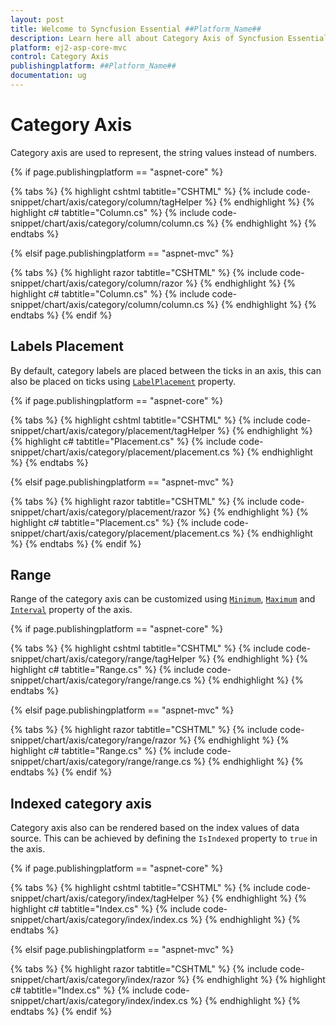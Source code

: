 ```yaml
---
layout: post
title: Welcome to Syncfusion Essential ##Platform_Name##
description: Learn here all about Category Axis of Syncfusion Essential ##Platform_Name## widgets based on HTML5 and jQuery.
platform: ej2-asp-core-mvc
control: Category Axis
publishingplatform: ##Platform_Name##
documentation: ug
---
```



# Category Axis

<!-- markdownlint-disable MD036 -->

Category axis are used to represent, the string values instead of numbers.

{% if page.publishingplatform == "aspnet-core" %}

{% tabs %}
{% highlight cshtml tabtitle="CSHTML" %}
{% include code-snippet/chart/axis/category/column/tagHelper %}
{% endhighlight %}
{% highlight c# tabtitle="Column.cs" %}
{% include code-snippet/chart/axis/category/column/column.cs %}
{% endhighlight %}
{% endtabs %}

{% elsif page.publishingplatform == "aspnet-mvc" %}

{% tabs %}
{% highlight razor tabtitle="CSHTML" %}
{% include code-snippet/chart/axis/category/column/razor %}
{% endhighlight %}
{% highlight c# tabtitle="Column.cs" %}
{% include code-snippet/chart/axis/category/column/column.cs %}
{% endhighlight %}
{% endtabs %}
{% endif %}



<!-- markdownlint-disable MD036 -->

## Labels Placement

<!-- markdownlint-disable MD036 -->

By default, category labels are placed between the ticks in an axis, this can also be placed on ticks
using [`LabelPlacement`](https://help.syncfusion.com/cr/aspnetcore-js2/Syncfusion.EJ2.Charts.ChartAxis.html#Syncfusion_EJ2_Charts_ChartAxis_LabelPlacement) property.

{% if page.publishingplatform == "aspnet-core" %}

{% tabs %}
{% highlight cshtml tabtitle="CSHTML" %}
{% include code-snippet/chart/axis/category/placement/tagHelper %}
{% endhighlight %}
{% highlight c# tabtitle="Placement.cs" %}
{% include code-snippet/chart/axis/category/placement/placement.cs %}
{% endhighlight %}
{% endtabs %}

{% elsif page.publishingplatform == "aspnet-mvc" %}

{% tabs %}
{% highlight razor tabtitle="CSHTML" %}
{% include code-snippet/chart/axis/category/placement/razor %}
{% endhighlight %}
{% highlight c# tabtitle="Placement.cs" %}
{% include code-snippet/chart/axis/category/placement/placement.cs %}
{% endhighlight %}
{% endtabs %}
{% endif %}



## Range

Range of the category axis can be customized using [`Minimum`](https://help.syncfusion.com/cr/aspnetcore-js2/Syncfusion.EJ2.Charts.ChartAxis.html#Syncfusion_EJ2_Charts_ChartAxis_Minimum),
[`Maximum`](https://help.syncfusion.com/cr/aspnetcore-js2/Syncfusion.EJ2.Charts.ChartAxis.html#Syncfusion_EJ2_Charts_ChartAxis_Maximum) and [`Interval`](https://help.syncfusion.com/cr/aspnetcore-js2/Syncfusion.EJ2.Charts.ChartAxis.html#Syncfusion_EJ2_Charts_ChartAxis_Interval) property of
the axis.

{% if page.publishingplatform == "aspnet-core" %}

{% tabs %}
{% highlight cshtml tabtitle="CSHTML" %}
{% include code-snippet/chart/axis/category/range/tagHelper %}
{% endhighlight %}
{% highlight c# tabtitle="Range.cs" %}
{% include code-snippet/chart/axis/category/range/range.cs %}
{% endhighlight %}
{% endtabs %}

{% elsif page.publishingplatform == "aspnet-mvc" %}

{% tabs %}
{% highlight razor tabtitle="CSHTML" %}
{% include code-snippet/chart/axis/category/range/razor %}
{% endhighlight %}
{% highlight c# tabtitle="Range.cs" %}
{% include code-snippet/chart/axis/category/range/range.cs %}
{% endhighlight %}
{% endtabs %}
{% endif %}



## Indexed category axis

Category axis also can be rendered based on the index values of data source. This can be achieved by defining the
`IsIndexed` property to `true` in the axis.

{% if page.publishingplatform == "aspnet-core" %}

{% tabs %}
{% highlight cshtml tabtitle="CSHTML" %}
{% include code-snippet/chart/axis/category/index/tagHelper %}
{% endhighlight %}
{% highlight c# tabtitle="Index.cs" %}
{% include code-snippet/chart/axis/category/index/index.cs %}
{% endhighlight %}
{% endtabs %}

{% elsif page.publishingplatform == "aspnet-mvc" %}

{% tabs %}
{% highlight razor tabtitle="CSHTML" %}
{% include code-snippet/chart/axis/category/index/razor %}
{% endhighlight %}
{% highlight c# tabtitle="Index.cs" %}
{% include code-snippet/chart/axis/category/index/index.cs %}
{% endhighlight %}
{% endtabs %}
{% endif %}


